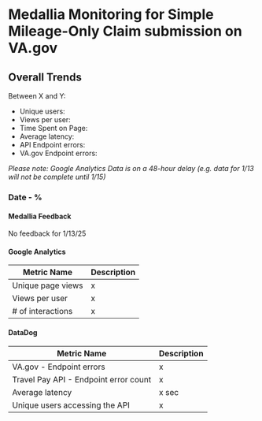 # Medallia Monitoring for Simple Mileage-Only Claim submission on VA.gov


## Overall Trends
Between X and Y:

* Unique users: 
* Views per user: 
* Time Spent on Page: 
* Average latency: 
* API Endpoint errors: 
* VA.gov Endpoint errors: 


_Please note: Google Analytics Data is on a 48-hour delay (e.g. data for 1/13 will not be complete until 1/15)_ 

### Date - %
#### Medallia Feedback
No feedback for 1/13/25

#### Google Analytics 

| Metric Name | Description |
| ----------- | ----------- |
| Unique page views | x |
| Views per user | x |
| # of interactions | x |

#### DataDog
| Metric Name | Description |
| ----------- | ----------- |
| VA.gov - Endpoint errors | x |
| Travel Pay API - Endpoint error count | x |
| Average latency | x sec |
| Unique users accessing the API | x |
